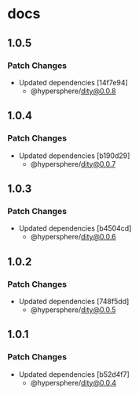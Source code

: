 # docs

## 1.0.5

### Patch Changes

- Updated dependencies [14f7e94]
  - @hypersphere/dity@0.0.8

## 1.0.4

### Patch Changes

- Updated dependencies [b190d29]
  - @hypersphere/dity@0.0.7

## 1.0.3

### Patch Changes

- Updated dependencies [b4504cd]
  - @hypersphere/dity@0.0.6

## 1.0.2

### Patch Changes

- Updated dependencies [748f5dd]
  - @hypersphere/dity@0.0.5

## 1.0.1

### Patch Changes

- Updated dependencies [b52d4f7]
  - @hypersphere/dity@0.0.4
